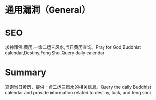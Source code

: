 # 通用漏洞（General）
# SEO
求神拜佛,黄历,一命二运三风水,当日黄历查询。Pray for God,Buddhist calendar,Destiny,Feng Shui,Query daily calendar
# Summary
查询当日黄历，提供一命二运三风水的相关信息。Query the daily Buddhist calendar and provide information related to destiny, luck, and feng shui
